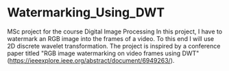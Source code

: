 # Watermarking_Using_DWT
MSc project for the course Digital Image Processing
In this project, I have to watermark an RGB image into the frames of a video. To this end I will use 2D discrete wavelet transformation. The project is inspired by a conference paper titled "RGB image watermarking on video frames using DWT" (https://ieeexplore.ieee.org/abstract/document/6949263/).
